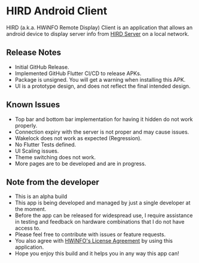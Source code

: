# HIRD Android Client
HIRD (a.k.a. HWiNFO Remote Display) Client is an application that allows an android device to display server info from [HIRD Server](https://github.com/clicksrv/Apps.HIRD.Server/releases/) on a local network.

## Release Notes

- Initial GitHub Release.
- Implemented GitHub Flutter CI/CD to release APKs.
- Package is unsigned. You will get a warning when installing this APK.
- UI is a prototype design, and does not reflect the final intended design.

## Known Issues
- Top bar and bottom bar implementation for having it hidden do not work properly.
- Connection expiry with the server is not proper and may cause issues.
- Wakelock does not work as expected (Regression).
- No Flutter Tests defined.
- UI Scaling issues.
- Theme switching does not work.
- More pages are to be developed and are in progress.

## Note from the developer

- This is an alpha build
- This app is being developed and managed by just a single developer at the moment.
- Before the app can be released for widespread use, I require assistance in testing and feedback on hardware combinations that I do not have access to.
- Please feel free to contribute with issues or feature requests.
- You also agree with [HWiNFO's License Agreement](https://www.hwinfo.com/files/license.pdf) by using this application.
- Hope you enjoy this build and it helps you in any way this app can!